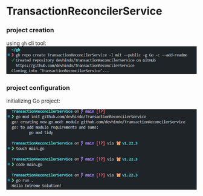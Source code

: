 # TransactionReconcilerService

### project creation

using `gh` cli tool:
![Project Creation](./assets/imgs/projecCreation.png)

### project configuration

initializing Go project:

![Initializing Go project](./assets/imgs/initGoProject.png)